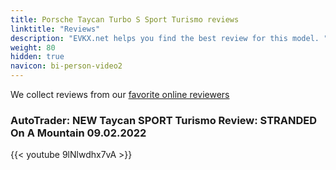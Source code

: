 ```yaml
---
title: Porsche Taycan Turbo S Sport Turismo reviews
linktitle: "Reviews"
description: "EVKX.net helps you find the best review for this model. "
weight: 80
hidden: true
navicon: bi-person-video2
---
```

We collect reviews from our [favorite online reviewers](/guides/evreviewers/)

### AutoTrader: NEW Taycan SPORT Turismo Review: STRANDED On A Mountain 09.02.2022

{{< youtube 9lNlwdhx7vA >}}


